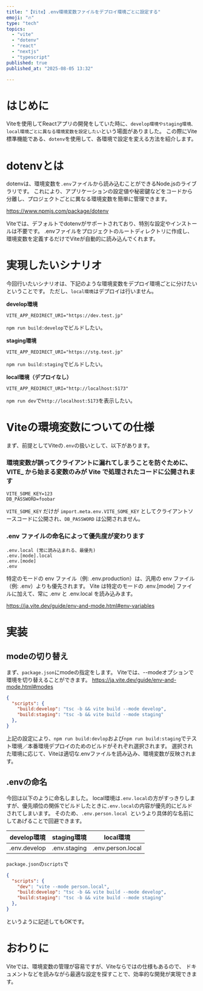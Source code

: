 ```yaml
---
title: "【Vite】.env環境変数ファイルをデプロイ環境ごとに設定する"
emoji: "🔥"
type: "tech"
topics:
  - "vite"
  - "dotenv"
  - "react"
  - "nextjs"
  - "typescript"
published: true
published_at: "2025-08-05 13:32"

---
```

# はじめに
Viteを使用してReactアプリの開発をしていた時に、`develop環境やstaging環境、local環境ごとに異なる環境変数を設定したい`という場面がありました。
この際にVite標準機能である、`dotenv`を使用して、各環境で設定を変える方法を紹介します。

# dotenvとは
dotenvは、環境変数を`.env`ファイルから読み込むことができるNode.jsのライブラリです。
これにより、アプリケーションの設定値や秘密鍵などをコードから分離し、プロジェクトごとに異なる環境変数を簡単に管理できます。

https://www.npmjs.com/package/dotenv

Viteでは、デフォルトでdotenvがサポートされており、特別な設定やインストールは不要です。
.envファイルをプロジェクトのルートディレクトリに作成し、環境変数を定義するだけでViteが自動的に読み込んでくれます。

# 実現したいシナリオ
今回行いたいシナリオは、下記のような環境変数をデプロイ環境ごとに分けたいということです。
ただし、`local環境`はデプロイは行いません。

**develop環境**
```
VITE_APP_REDIRECT_URI="https://dev.test.jp"
```
`npm run build:develop`でビルドしたい。

**staging環境**
```
VITE_APP_REDIRECT_URI="https://stg.test.jp"
```
`npm run build:staging`でビルドしたい。

**local環境（デプロイなし）**
```
VITE_APP_REDIRECT_URI="http://localhost:5173"
```
`npm run dev`で`http://localhost:5173`を表示したい。

# Viteの環境変数についての仕様
まず、前提としてViteの`.env`の扱いとして、以下があります。

### 環境変数が誤ってクライアントに漏れてしまうことを防ぐために、VITE_ から始まる変数のみが Vite で処理されたコードに公開されます
```
VITE_SOME_KEY=123
DB_PASSWORD=foobar
```
`VITE_SOME_KEY` だけが `import.meta.env.VITE_SOME_KEY` としてクライアントソースコードに公開され、`DB_PASSWORD` は公開されません。

### .env ファイルの命名によって優先度が変わります
```
.env.local (常に読み込まれる、最優先)
.env.[mode].local
.env.[mode]
.env
```
特定のモードの env ファイル（例: .env.production）は、汎用の env ファイル（例: .env）よりも優先されます。
Vite は特定のモードの .env.[mode] ファイルに加えて、常に .env と .env.local を読み込みます。

https://ja.vite.dev/guide/env-and-mode.html#env-variables


# 実装

## modeの切り替え
まず、`package.json`にmodeの指定をします。
Viteでは、--modeオプションで環境を切り替えることができます。
https://ja.vite.dev/guide/env-and-mode.html#modes

```json:package.json
{
  "scripts": {
    "build:develop": "tsc -b && vite build --mode develop",
    "build:staging": "tsc -b && vite build --mode staging"
  },
}
```
上記の設定により、`npm run build:devlop`および`npm run build:staging`でテスト環境／本番環境デプロイのためのビルドがそれぞれ選択されます。
選択された環境に応じて、Viteは適切な.envファイルを読み込み、環境変数が反映されます。

## .envの命名

今回は以下のように命名しました。
local環境は`.env.local`の方がすっきりしますが、優先順位の関係でビルドしたときに`.env.local`の内容が優先的にビルドされてしまいます。
そのため、`.env.person.local `というより具体的な名前にしてあげることで回避できます。

| develop環境 | staging環境 | local環境 |
| ---- | ---- | ---- |
| .env.develop | .env.staging | .env.person.local |

`package.json`の`scripts`で
```json:package.json
{
  "scripts": {
    "dev": "vite --mode person.local",
    "build:develop": "tsc -b && vite build --mode develop",
    "build:staging": "tsc -b && vite build --mode staging"
  },
}
```
というように記述してもOKです。

# おわりに
Viteでは、環境変数の管理が容易ですが、Viteならではの仕様もあるので、
ドキュメントなどを読みながら最適な設定を探すことで、効率的な開発が実現できます。

